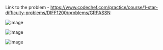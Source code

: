 Link to the problem - https://www.codechef.com/practice/course/1-star-difficulty-problems/DIFF1200/problems/GRPASSN


![image](https://github.com/Haleshot/Competitive-Programming/assets/57552973/f1b62918-2002-4747-9910-903142c5d08a)

![image](https://github.com/Haleshot/Competitive-Programming/assets/57552973/d141fd99-bcd2-47f1-baa0-1bdc547b5378)


![image](https://github.com/Haleshot/Competitive-Programming/assets/57552973/c391dc42-4664-47b6-9218-e95623be2f1c)
